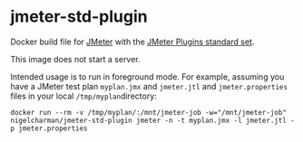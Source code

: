 # jmeter-std-plugin

Docker build file for [JMeter](http://jmeter.apache.org/) with the [JMeter Plugins standard set](http://jmeter-plugins.org/wiki/StandardSet/).

This image does not start a server.

Intended usage is to run in foreground mode. For example, assuming you have a JMeter test plan `myplan.jmx` and `jmeter.jtl` and `jmeter.properties` files in your local `/tmp/myplan`directory:

`docker run --rm -v /tmp/myplan/:/mnt/jmeter-job -w="/mnt/jmeter-job" nigelcharman/jmeter-std-plugin jmeter -n -t myplan.jmx -l jmeter.jtl -p jmeter.properties`
